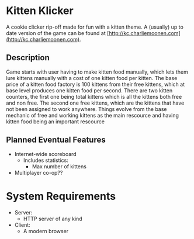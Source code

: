 # Kitten Klicker
A cookie clicker rip-off made for fun with a kitten theme.
A (usually) up to date version of the game can be found at [http://kc.charliemoonen.com](http://kc.charliemoonen.com).

## Description
Game starts with user having to make kitten food manually, which lets them lure kittens manually with a cost of one kitten food per kitten. The base price of a kitten food factory is 100 kittens from their free kittens, which at base level produces one kitten food per second. There are two kitten counters, the first one being total kittens which is all the kittens both free and non free. The second one free kittens, which are the kittens that have not been assigned to work anywhere. Things evolve from the base mechanic of free and working kittens as the main rescource and having kitten food being an important rescource 

## Planned Eventual Features
* Internet-wide scoreboard
  * Includes statistics:
    * Max number of kittens
* Multiplayer co-op??

# System Requirements
* Server:
  * HTTP server of any kind
* Client:
  * A modern browser
